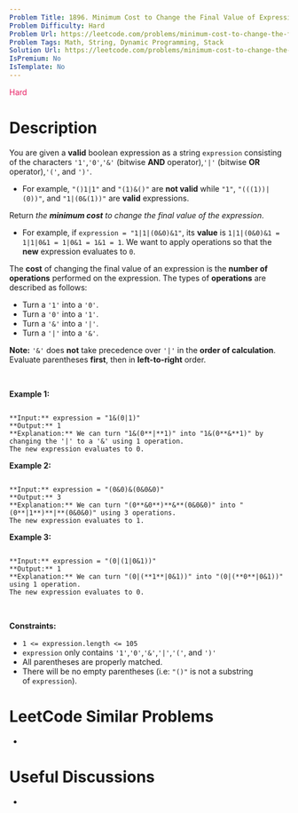 ```yaml
---
Problem Title: 1896. Minimum Cost to Change the Final Value of Expression
Problem Difficulty: Hard
Problem Url: https://leetcode.com/problems/minimum-cost-to-change-the-final-value-of-expression/
Problem Tags: Math, String, Dynamic Programming, Stack
Solution Url: https://leetcode.com/problems/minimum-cost-to-change-the-final-value-of-expression/solution/
IsPremium: No
IsTemplate: No
---
```


<span style="color: rgb(233, 30, 99);">Hard</span>

# Description

You are given a **valid** boolean expression as a string `expression` consisting of the characters `'1'`,`'0'`,`'&'` (bitwise **AND** operator),`'|'` (bitwise **OR** operator),`'('`, and `')'`.


* For example, `"()1|1"` and `"(1)&()"` are **not valid** while `"1"`, `"(((1))|(0))"`, and `"1|(0&(1))"` are **valid** expressions.


Return *the **minimum cost** to change the final value of the expression*.


* For example, if `expression = "1|1|(0&0)&1"`, its **value** is `1|1|(0&0)&1 = 1|1|0&1 = 1|0&1 = 1&1 = 1`. We want to apply operations so that the **new** expression evaluates to `0`.


The **cost** of changing the final value of an expression is the **number of operations** performed on the expression. The types of **operations** are described as follows:


* Turn a `'1'` into a `'0'`.
* Turn a `'0'` into a `'1'`.
* Turn a `'&'` into a `'|'`.
* Turn a `'|'` into a `'&'`.


**Note:** `'&'` does **not** take precedence over `'|'` in the **order of calculation**. Evaluate parentheses **first**, then in **left-to-right** order.


 


**Example 1:**



```

**Input:** expression = "1&(0|1)"
**Output:** 1
**Explanation:** We can turn "1&(0**|**1)" into "1&(0**&**1)" by changing the '|' to a '&' using 1 operation.
The new expression evaluates to 0. 

```

**Example 2:**



```

**Input:** expression = "(0&0)&(0&0&0)"
**Output:** 3
**Explanation:** We can turn "(0**&0**)**&**(0&0&0)" into "(0**|1**)**|**(0&0&0)" using 3 operations.
The new expression evaluates to 1.

```

**Example 3:**



```

**Input:** expression = "(0|(1|0&1))"
**Output:** 1
**Explanation:** We can turn "(0|(**1**|0&1))" into "(0|(**0**|0&1))" using 1 operation.
The new expression evaluates to 0.
```

 


**Constraints:**


* `1 <= expression.length <= 105`
* `expression` only contains `'1'`,`'0'`,`'&'`,`'|'`,`'('`, and `')'`
* All parentheses are properly matched.
* There will be no empty parentheses (i.e: `"()"` is not a substring of `expression`).




# LeetCode Similar Problems

- []()

# Useful Discussions

- []()
